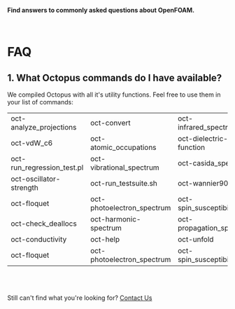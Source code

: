 **Find answers to commonly asked questions about OpenFOAM.**

<br>

# FAQ

## 1. What Octopus commands do I have available?

We compiled Octopus with all it's utility functions. Feel free to use them in your
list of commands:

|       |       |       |       |
|-------|-------|-------|-------|
| oct-analyze_projections| oct-convert| oct-infrared_spectrum| oct-run_periodic_table  |
| oct-vdW_c6 | oct-atomic_occupations | oct-dielectric-function | oct-local_multipoles |
| oct-run_regression_test.pl  | oct-vibrational_spectrum  | oct-casida_spectrum  | oct-display_partitions  |
| oct-oscillator-strength| oct-run_testsuite.sh| oct-wannier90  | oct-center-geom|
| oct-floquet| oct-photoelectron_spectrum| oct-spin_susceptibility | oct-xyz-anim|
| oct-check_deallocs | oct-harmonic-spectrum  | oct-propagation_spectrum| oct-tdtdm|
| oct-conductivity| oct-help| oct-unfold  | oct-center-geom|
| oct-floquet  | oct-photoelectron_spectrum| oct-spin_susceptibility | oct-xyz-anim|


<br>
<br>

Still can't find what you're looking for? [Contact Us](mailto:support@inductiva.ai)
